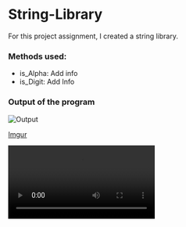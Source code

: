 # String-Library

For this project assignment, I created a string library.

### Methods used:

* is_Alpha: Add info
* is_Digit: Add Info

### Output of the program

<img src='https://i.imgur.com/Hvr3cwg.mp4' title='Output' width='' alt='Output' />

[Imgur](https://imgur.com/Hvr3cwg)

![alt text](https://i.imgur.com/Hvr3cwg.mp4)
